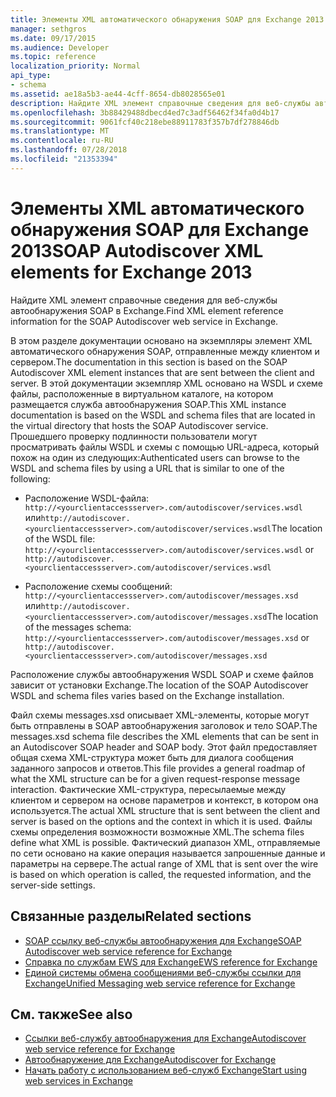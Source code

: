 ```yaml
---
title: Элементы XML автоматического обнаружения SOAP для Exchange 2013
manager: sethgros
ms.date: 09/17/2015
ms.audience: Developer
ms.topic: reference
localization_priority: Normal
api_type:
- schema
ms.assetid: ae18a5b3-ae44-4cff-8654-db8028565e01
description: Найдите XML элемент справочные сведения для веб-службы автообнаружения SOAP в Exchange.
ms.openlocfilehash: 3b88429488dbecd4ed7c3adf56462f34fa0d4b17
ms.sourcegitcommit: 9061fcf40c218ebe88911783f357b7df278846db
ms.translationtype: MT
ms.contentlocale: ru-RU
ms.lasthandoff: 07/28/2018
ms.locfileid: "21353394"
---
```

# <a name="soap-autodiscover-xml-elements-for-exchange-2013"></a><span data-ttu-id="695cd-103">Элементы XML автоматического обнаружения SOAP для Exchange 2013</span><span class="sxs-lookup"><span data-stu-id="695cd-103">SOAP Autodiscover XML elements for Exchange 2013</span></span>

<span data-ttu-id="695cd-104">Найдите XML элемент справочные сведения для веб-службы автообнаружения SOAP в Exchange.</span><span class="sxs-lookup"><span data-stu-id="695cd-104">Find XML element reference information for the SOAP Autodiscover web service in Exchange.</span></span>
  
<span data-ttu-id="695cd-105">В этом разделе документации основано на экземпляры элемент XML автоматического обнаружения SOAP, отправленные между клиентом и сервером.</span><span class="sxs-lookup"><span data-stu-id="695cd-105">The documentation in this section is based on the SOAP Autodiscover XML element instances that are sent between the client and server.</span></span> <span data-ttu-id="695cd-106">В этой документации экземпляр XML основано на WSDL и схеме файлы, расположенные в виртуальном каталоге, на котором размещается служба автообнаружения SOAP.</span><span class="sxs-lookup"><span data-stu-id="695cd-106">This XML instance documentation is based on the WSDL and schema files that are located in the virtual directory that hosts the SOAP Autodiscover service.</span></span> <span data-ttu-id="695cd-107">Прошедшего проверку подлинности пользователи могут просматривать файлы WSDL и схемы с помощью URL-адреса, который похож на один из следующих:</span><span class="sxs-lookup"><span data-stu-id="695cd-107">Authenticated users can browse to the WSDL and schema files by using a URL that is similar to one of the following:</span></span>
  
- <span data-ttu-id="695cd-108">Расположение WSDL-файла: `http://<yourclientaccessserver>.com/autodiscover/services.wsdl` или`http://autodiscover.<yourclientaccessserver>.com/autodiscover/services.wsdl`</span><span class="sxs-lookup"><span data-stu-id="695cd-108">The location of the WSDL file: `http://<yourclientaccessserver>.com/autodiscover/services.wsdl` or `http://autodiscover.<yourclientaccessserver>.com/autodiscover/services.wsdl`</span></span>
    
- <span data-ttu-id="695cd-109">Расположение схемы сообщений: `http://<yourclientaccessserver>.com/autodiscover/messages.xsd` или`http://autodiscover.<yourclientaccessserver>.com/autodiscover/messages.xsd`</span><span class="sxs-lookup"><span data-stu-id="695cd-109">The location of the messages schema: `http://<yourclientaccessserver>.com/autodiscover/messages.xsd` or `http://autodiscover.<yourclientaccessserver>.com/autodiscover/messages.xsd`</span></span> 
    
<span data-ttu-id="695cd-110">Расположение службы автообнаружения WSDL SOAP и схеме файлов зависит от установки Exchange.</span><span class="sxs-lookup"><span data-stu-id="695cd-110">The location of the SOAP Autodiscover WSDL and schema files varies based on the Exchange installation.</span></span>
  
<span data-ttu-id="695cd-111">Файл схемы messages.xsd описывает XML-элементы, которые могут быть отправлены в SOAP автообнаружения заголовок и тело SOAP.</span><span class="sxs-lookup"><span data-stu-id="695cd-111">The messages.xsd schema file describes the XML elements that can be sent in an Autodiscover SOAP header and SOAP body.</span></span> <span data-ttu-id="695cd-112">Этот файл предоставляет общая схема XML-структура может быть для диалога сообщения заданного запросов и ответов.</span><span class="sxs-lookup"><span data-stu-id="695cd-112">This file provides a general roadmap of what the XML structure can be for a given request-response message interaction.</span></span> <span data-ttu-id="695cd-113">Фактические XML-структура, пересылаемые между клиентом и сервером на основе параметров и контекст, в котором она используется.</span><span class="sxs-lookup"><span data-stu-id="695cd-113">The actual XML structure that is sent between the client and server is based on the options and the context in which it is used.</span></span> <span data-ttu-id="695cd-114">Файлы схемы определения возможности возможные XML.</span><span class="sxs-lookup"><span data-stu-id="695cd-114">The schema files define what XML is possible.</span></span> <span data-ttu-id="695cd-115">Фактический диапазон XML, отправляемые по сети основано на какие операция называется запрошенные данные и параметры на сервере.</span><span class="sxs-lookup"><span data-stu-id="695cd-115">The actual range of XML that is sent over the wire is based on which operation is called, the requested information, and the server-side settings.</span></span> 
  
## <a name="related-sections"></a><span data-ttu-id="695cd-116">Связанные разделы</span><span class="sxs-lookup"><span data-stu-id="695cd-116">Related sections</span></span>

- [<span data-ttu-id="695cd-117">SOAP ссылку веб-службы автообнаружения для Exchange</span><span class="sxs-lookup"><span data-stu-id="695cd-117">SOAP Autodiscover web service reference for Exchange</span></span>](soap-autodiscover-web-service-reference-for-exchange.md)    
- [<span data-ttu-id="695cd-118">Справка по службам EWS для Exchange</span><span class="sxs-lookup"><span data-stu-id="695cd-118">EWS reference for Exchange</span></span>](ews-reference-for-exchange.md)    
- [<span data-ttu-id="695cd-119">Единой системы обмена сообщениями веб-службы ссылки для Exchange</span><span class="sxs-lookup"><span data-stu-id="695cd-119">Unified Messaging web service reference for Exchange</span></span>](unified-messaging-web-service-reference-for-exchange.md)
    
## <a name="see-also"></a><span data-ttu-id="695cd-120">См. также</span><span class="sxs-lookup"><span data-stu-id="695cd-120">See also</span></span>

- [<span data-ttu-id="695cd-121">Ссылки веб-службу автообнаружения для Exchange</span><span class="sxs-lookup"><span data-stu-id="695cd-121">Autodiscover web service reference for Exchange</span></span>](autodiscover-web-service-reference-for-exchange.md)
- [<span data-ttu-id="695cd-122">Автообнаружение для Exchange</span><span class="sxs-lookup"><span data-stu-id="695cd-122">Autodiscover for Exchange</span></span>](../exchange-web-services/autodiscover-for-exchange.md)
- [<span data-ttu-id="695cd-123">Начать работу с использованием веб-служб Exchange</span><span class="sxs-lookup"><span data-stu-id="695cd-123">Start using web services in Exchange</span></span>](../exchange-web-services/start-using-web-services-in-exchange.md)
    

